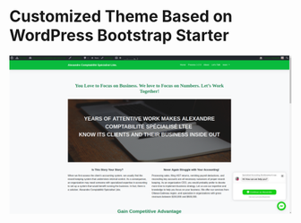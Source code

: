 # Customized Theme Based on WordPress Bootstrap Starter
![title](https://github.com/alexandrebobkov/wp-bootstrap-starter-201901/blob/master/Screenshot_2019-May-21_09:54:28.png)
